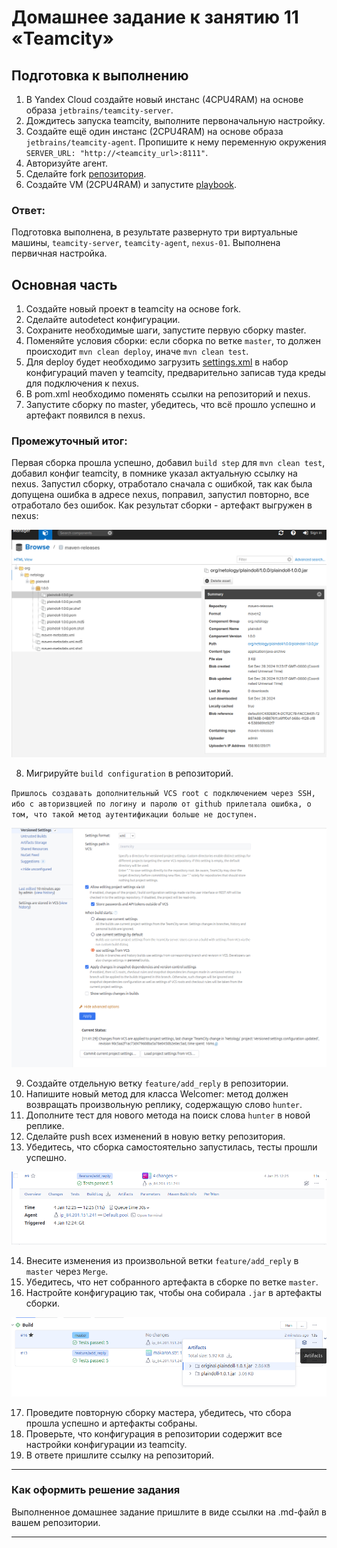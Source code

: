 # Домашнее задание к занятию 11 «Teamcity»

## Подготовка к выполнению

1. В Yandex Cloud создайте новый инстанс (4CPU4RAM) на основе образа `jetbrains/teamcity-server`.
2. Дождитесь запуска teamcity, выполните первоначальную настройку.
3. Создайте ещё один инстанс (2CPU4RAM) на основе образа `jetbrains/teamcity-agent`. Пропишите к нему переменную окружения `SERVER_URL: "http://<teamcity_url>:8111"`.
4. Авторизуйте агент.
5. Сделайте fork [репозитория](https://github.com/aragastmatb/example-teamcity).
6. Создайте VM (2CPU4RAM) и запустите [playbook](./infrastructure).

### Ответ:

Подготовка выполнена, в результате развернуто три виртуальные машины, `teamcity-server`, `teamcity-agent`, `nexus-01`.
Выполнена первичная настройка.

## Основная часть

1. Создайте новый проект в teamcity на основе fork.
2. Сделайте autodetect конфигурации.
3. Сохраните необходимые шаги, запустите первую сборку master.
4. Поменяйте условия сборки: если сборка по ветке `master`, то должен происходит `mvn clean deploy`, иначе `mvn clean test`.
5. Для deploy будет необходимо загрузить [settings.xml](./teamcity/settings.xml) в набор конфигураций maven у teamcity, предварительно записав туда креды для подключения к nexus.
6. В pom.xml необходимо поменять ссылки на репозиторий и nexus.
7. Запустите сборку по master, убедитесь, что всё прошло успешно и артефакт появился в nexus.

### Промежуточный итог:

Первая сборка прошла успешно, добавил `build step` для `mvn clean test`, добавил конфиг teamcity, в помнике указал актуальную ссылку на nexus.
Запустил сборку, отработало сначала с ошибкой, так как была допущена ошибка в адресе nexus, поправил, запустил повторно, все отработало без ошибок. Как результат сборки - артефакт выгружен в nexus:

![1_1](https://github.com/AlekseyStroitelev/Homework/blob/main/Ci/09-ci-05-teamcity/screenshots/teamcity1_1.png)

8. Мигрируйте `build configuration` в репозиторий.

`Пришлось создавать дополнительный VCS root с подключением через SSH, ибо с авторизвцией по логину и паролю от github прилетала ошибка, о том, что такой метод аутентификации больше не доступен.`

![1_2](https://github.com/AlekseyStroitelev/Homework/blob/main/Ci/09-ci-05-teamcity/screenshots/teamcity1_2.png)

9. Создайте отдельную ветку `feature/add_reply` в репозитории.
10. Напишите новый метод для класса Welcomer: метод должен возвращать произвольную реплику, содержащую слово `hunter`.
11. Дополните тест для нового метода на поиск слова `hunter` в новой реплике.
12. Сделайте push всех изменений в новую ветку репозитория.
13. Убедитесь, что сборка самостоятельно запустилась, тесты прошли успешно.

![1_3](https://github.com/AlekseyStroitelev/Homework/blob/main/Ci/09-ci-05-teamcity/screenshots/teamcity1_3.png)

14. Внесите изменения из произвольной ветки `feature/add_reply` в `master` через `Merge`.
15. Убедитесь, что нет собранного артефакта в сборке по ветке `master`.
16. Настройте конфигурацию так, чтобы она собирала `.jar` в артефакты сборки.

![1_4](https://github.com/AlekseyStroitelev/Homework/blob/main/Ci/09-ci-05-teamcity/screenshots/teamcity1_4.png)

17. Проведите повторную сборку мастера, убедитесь, что сбора прошла успешно и артефакты собраны.
18. Проверьте, что конфигурация в репозитории содержит все настройки конфигурации из teamcity.
19. В ответе пришлите ссылку на репозиторий.

---

### Как оформить решение задания

Выполненное домашнее задание пришлите в виде ссылки на .md-файл в вашем репозитории.

---
